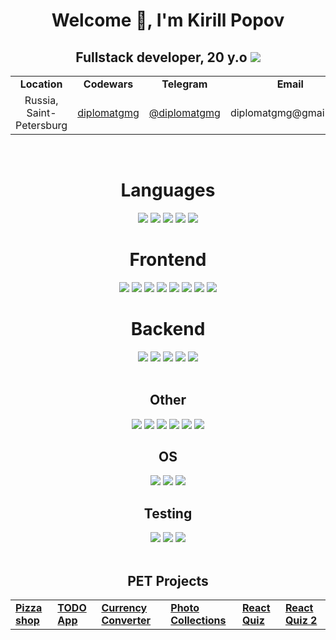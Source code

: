 <div align="center">
    <h1>Welcome 👋, I'm Kirill Popov</h1>
    <h2>
        Fullstack developer, 20 y.o
        <img src="https://hits.dwyl.com/diplomatgmg/diplomatgmg.svg?style=flat&show=unique">
    </h2>

</div>


<div align="center">
    <table>
        <tbody>
        <tr>
            <td align="center"><strong>Location</strong></td>
            <td align="center"><strong>Codewars</strong></td>
            <td align="center"><strong>Telegram</strong></td>
            <td align="center"><strong>Email</strong></td>
        </tr>
        <tr>
            <td align="center">Russia, Saint-Petersburg</td>
            <td align="center"><a href="https://www.codewars.com/users/diplomatgmg">diplomatgmg</a></td>
            <td align="center"><a href="https://t.me/diplomatgmg">@diplomatgmg</a></td>
            <td align="center">diplomatgmg@gmail.com</td>
        </tr>
        </tbody>
    </table>
</div>

<br>

<div align="center">
    <h1>Languages</h2>
    <img src="https://img.shields.io/badge/Python-3776AB?&logo=python&logoColor=white">
    <img src="https://img.shields.io/badge/JavaScript-black?&logo=javascript&logoColor=F7DF1E">
    <img src="https://img.shields.io/badge/TypeScript-3178C6?&logo=typescript&logoColor=white">
    <img src="https://img.shields.io/badge/SQL-336791?&logo=postgresql&logoColor=white">
    <img src="https://img.shields.io/badge/Golang-00ADD8?&logo=go&logoColor=white">
</div>


<div align="center">
    <h1>Frontend</h2>
    <img src="https://img.shields.io/badge/React-61DAFB?&logo=react&logoColor=black">
    <img src="https://img.shields.io/badge/Redux_/_RTK_Query-764ABC?&logo=redux&logoColor=white">
    <img src="https://img.shields.io/badge/HTML-white?&logo=html5&logoColor=FF6C37">
    <img src="https://img.shields.io/badge/CSS_/_SCSS-white?&logo=css3&logoColor=FF6C37">
    <img src="https://img.shields.io/badge/Bootstrap-7952B3?&logo=bootstrap&logoColor=white">
    <img src="https://img.shields.io/badge/Styled_components-black?&logo=styledcomponents&logoColor=white">
    <img src="https://img.shields.io/badge/Eslint-4B32C3?&logo=eslint&logoColor=white">
    <img src="https://img.shields.io/badge/Prettier-F7B93E?&logo=prettier&logoColor=black">
</div>


<div align="center">
    <h1>Backend</h2>
    <img src="https://img.shields.io/badge/Django_/_DRF-092E20?&logo=django&logoColor=white">
    <img src="https://img.shields.io/badge/Docker-2496ED?&logo=docker&logoColor=white">
    <img src="https://img.shields.io/badge/Redis-DC382D?&logo=redis&logoColor=white">
    <img src="https://img.shields.io/badge/PostgreSQL-336791?&logo=postgresql&logoColor=white">
    <img src="https://img.shields.io/badge/Celery-37814A?&logo=celery&logoColor=white">
</div>

<br>

<div align="center">
    <h2>Other</h2>
    <img src="https://img.shields.io/badge/Git-F05032?&logo=git&logoColor=white">
    <img src="https://img.shields.io/badge/Github-181717?&logo=github&logoColor=white">
    <img src="https://img.shields.io/badge/ChatGPT-white?&logo=openai&logoColor=black">
    <img src="https://img.shields.io/badge/Perplexity.ai-black?&logo=perplexity&logoColor=white">
    <img src="https://img.shields.io/badge/Codeium-black?&logo=codeium&logoColor=77ffff">
    <img src="https://img.shields.io/badge/IntelliJ_IDEA-000000?&logo=intellijidea&logoColor=white">
</div>


<div align="center">
    <h2>OS</h2>
    <img src="https://img.shields.io/badge/Linux-white?&logo=linux&logoColor=black">
    <img src="https://img.shields.io/badge/Ubuntu-E95420?&logo=ubuntu&logoColor=white">
    <img src="https://img.shields.io/badge/MacOS-000000?&logo=macos&logoColor=white">
</div>


<div align="center">
    <h2>Testing</h2>
    <img src="https://img.shields.io/badge/Selenium-43B02A?&logo=selenium&logoColor=white">
    <img src="https://img.shields.io/badge/Jest-C21325?&logo=jest&logoColor=white">
    <img src="https://img.shields.io/badge/Postman-FF6C37?&logo=postman&logoColor=white">
</div>

<br>

<div align="center">
    <h2 align="center">PET Projects</h2>
    <table>
        <tbody>
        <tr>
            <td>
                <strong>
                    <a href="https://github.com/diplomatgmg/react-pizza">Pizza shop</a>
                </strong>
            </td>
            <td>
                <strong>
                    <a href="https://github.com/diplomatgmg/todo-list">TODO App</a>
                </strong>
            </td>
            <td>
                <strong>
                    <a href="https://github.com/diplomatgmg/currency-converter">Currency Converter</a>
                </strong>
            </td>
            <td>
                <strong>
                    <a href="https://github.com/diplomatgmg/react-photos">Photo Collections</a>
                </strong>
            </td>
            <td>
                <strong>
                    <a href="https://github.com/diplomatgmg/react-quiz">React Quiz</a>
                </strong>
            </td>
            <td>
                <strong>
                    <a href="https://github.com/diplomatgmg/madsoft-tast">React Quiz 2</a>
                </strong>
            </td>
        </tr>
        </tbody>
    </table>
</div>
